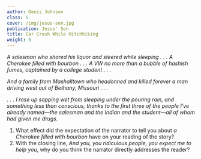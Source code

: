 ```yaml
---
author: Denis Johnson
class: 5
cover: /img/jesus-son.jpg
publication: Jesus' Son
title: Car Crash While Hitchhiking
weight: 5
---
```

*A salesman who shared his liquor and steered while sleeping . . . A Cherokee filled with bourbon . . . A VW no more than a bubble of hashish fumes, captained by a college student . . .*

*And a family from Mashalltown who headonned and killed forever a man driving west out of Bethany, Missouri . . .*

*. . . I rose up sopping wet from sleeping under the pouring rain, and something less than conscious, thanks to the first three of the people I've already named—the salesman and the Indian and the student—all of whom had given me drugs.*


1. What effect did the expectation of the narrator to tell you about *a Cherokee filled with bourbon* have on your reading of the story?
2. With the closing line, *And you, you ridiculous people, you expect me to help you*, why do you think the narrator directly addresses the reader?